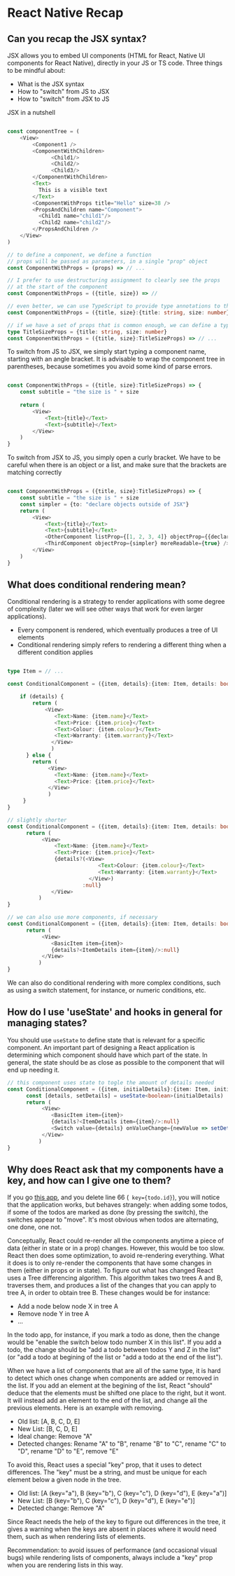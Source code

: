 # React Native Recap

## Can you recap the JSX syntax?

JSX allows you to embed UI components (HTML for React, Native UI components for React Native), directly in your JS or TS code. Three things to be mindful about:
- What is the JSX syntax
- How to "switch" from JS to JSX
- How to "switch" from JSX to JS

JSX in a nutshell
```typescript

const componentTree = (
    <View>
        <Component1 />
        <ComponentWithChildren>
              <Child1/>
              <Child2/>
              <Child3/>
        </ComponentWithChildren>
        <Text>
          This is a visible text
        </Text>
        <ComponentWithProps title="Hello" size=38 />
        <PropsAndChildren name="Component">
          <Child1 name="child1"/>
          <Child2 name="child2"/>
        </PropsAndChildren />
    </View>
)

// to define a component, we define a function
// props will be passed as parameters, in a single "prop" object
const ComponentWithProps = (props) => // ...

// I prefer to use destructuring assignment to clearly see the props
// at the start of the component
const ComponentWithProps = ({title, size}) => //

// even better, we can use TypeScript to provide type annotations to the props:
const ComponentWithProps = ({title, size}:{title: string, size: number}) => // ...

// if we have a set of props that is common enough, we can define a type or an interface for them
type TitleSizeProps = {title: string, size: number}
const ComponentWithProps = ({title, size}:TitleSizeProps) => // ...
```

To switch from JS to JSX, we simply start typing a component name, starting with an angle bracket. It is advisable to wrap the component tree in parentheses, because sometimes you avoid some kind of parse errors. 

```typescript

const ComponentWithProps = ({title, size}:TitleSizeProps) => {
    const subtitle = "the size is " + size
    
    return (
        <View>
            <Text>{title}</Text>
            <Text>{subtitle}</Text>
        </View>    
    )
}
```

To switch from JSX to JS, you simply open a curly bracket. We have to be careful when there is an object or a list, and make sure that the brackets are matching correctly

```typescript

const ComponentWithProps = ({title, size}:TitleSizeProps) => {
    const subtitle = "the size is " + size
    const simpler = {to: "declare objects outside of JSX"}
    return (
        <View>
            <Text>{title}</Text>
            <Text>{subtitle}</Text>
            <OtherComponent listProp={[1, 2, 3, 4]} objectProp={{declare: "object", property: "value", notice: "the two brackets"}} />
            <ThirdComponent objectProp={simpler} moreReadable={true} />
        </View>    
    )
}
```

## What does conditional rendering mean?

Conditional rendering is a strategy to render applications with some degree of complexity (later we will see other ways that work for even larger applications). 

- Every component is rendered, which eventually produces a tree of UI elements
- Conditional rendering simply refers to rendering a different thing when a different condition applies

```typescript

type Item = // ...

const ConditionalComponent = ({item, details}:{item: Item, details: boolean}) => {

    if (details) {
        return (
            <View>
               <Text>Name: {item.name}</Text>
               <Text>Price: {item.price}</Text>
               <Text>Colour: {item.colour}</Text>
               <Text>Warranty: {item.warranty}</Text>
              </View>
              )
      } else {
        return ( 
             <View>
               <Text>Name: {item.name}</Text>
               <Text>Price: {item.price}</Text>
             </View>
             )
     }
}

// slightly shorter
const ConditionalComponent = ({item, details}:{item: Item, details: boolean}) => {
      return (
           <View>
               <Text>Name: {item.name}</Text>
               <Text>Price: {item.price}</Text>
               {details?(<View>
                             <Text>Colour: {item.colour}</Text>
                             <Text>Warranty: {item.warranty}</Text>
                          </View>)
                        :null}
              </View>
          )
}

// we can also use more components, if necessary
const ConditionalComponent = ({item, details}:{item: Item, details: boolean}) => {
      return (
           <View>
              <BasicItem item={item}>
              {details?<ItemDetails item={item}/>:null}
           </View>
          )
}

```

We can also do conditional rendering with more complex conditions, such as using a switch statement, for instance, or numeric conditions, etc.


## How do I use 'useState' and hooks in general for managing states? 

You should use `useState` to define state that is relevant for a specific component. An important part of designing a React application is determining which component should have which part of the state. In general, the state should be as close as possible to the component that will end up needing it.

```typescript
// this component uses state to togle the amount of details needed
const ConditionalComponent = ({item, initialDetails}:{item: Item, initialDetails: boolean}) => {
      const [details, setDetails] = useState<boolean>(initialDetails)
      return (
           <View>
              <BasicItem item={item}>
              {details?<ItemDetails item={item}/>:null}
              <Switch value={details} onValueChange={newValue => setDetails(newValue)} />
           </View>
          )
}

```

## Why does React ask that my components have a key, and how can I give one to them?

If you go [this app](https://snack.expo.io/@rrobbes/todo-app), and you delete line 66 (` key={todo.id}`), you will notice that the application works, but behaves strangely: when adding some todos, if some of the todos are marked as done (by pressing the switch), the switches appear to "move". It's most obvious when todos are alternating, one done, one not.

Conceptually, React could re-render all the components anytime a piece of data (either in state or in a prop) changes. However, this would be too slow. React then does some optimization, to avoid re-rendering everything. What it does is to only re-render the components that have some changes in them (either in props or in state). To figure out what has changed React uses a Tree differencing algorithm. This algorithm takes two trees A and B, traverses them, and produces a list of the changes that you can apply to tree A, in order to obtain tree B. These changes would be for instance:

- Add a node below node X in tree A
- Remove node Y in tree A
- ...

In the todo app, for instance, if you mark a todo as done, then the change would be "enable the switch below todo number X in this list". If you add a todo, the change should be "add a todo between todos Y and Z in the list" (or "add a todo at begining of the list or "add a todo at the end of the list").

When we have a list of components that are all of the same type, it is hard to detect which ones change when components are added or removed in the list. If you add an element at the begining of the list, React "should" deduce that the elements must be shifted one place to the right, but it wont. It will instead add an element to the end of the list, and change all the previous elements. Here is an example with removing.

- Old list: [A, B, C, D, E]
- New List: [B, C, D, E]
- Ideal change: Remove "A"
- Detected changes: Rename "A" to "B", rename "B" to "C", rename "C" to "D", rename "D" to "E", remove "E"

To avoid this, React uses a special "key" prop, that it uses to detect differences. The "key" must be a string, and must be unique for each element below a given node in the tree.

- Old list: [A (key="a"), B (key="b"), C (key="c"), D (key="d"), E (key="a")]
- New List: [B (key="b"), C (key="c"), D (key="d"), E (key="e")]
- Detected change: Remove "A"

Since React needs the help of the key to figure out differences in the tree, it gives a warning when the keys are absent in places where it would need them, such as when rendering lists of elements.

Recommendation: to avoid issues of performance (and occasional visual bugs) while rendering lists of components, always include a "key" prop when you are rendering lists in this way.

